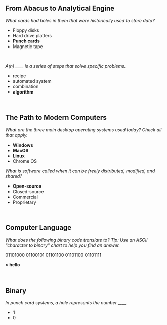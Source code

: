 ## From Abacus to Analytical Engine

*What cards had holes in them that were historically used to store data?*

* Floppy disks
* Hard drive platters
* **Punch cards**
* Magnetic tape

<br>

*A(n) ____ is a series of steps that solve specific problems.*

* recipe
* automated system
* combination
* **algorithm**


<br>

## The Path to Modern Computers

*What are the three main desktop operating systems used today? Check all that apply.*

* **Windows**
* **MacOS**
* **Linux**
* Chrome OS


*What is software called when it can be freely distributed, modified, and shared?*

* **Open-source**
* Closed-source
* Commercial
* Proprietary

<br>

## Computer Language

*What does the following binary code translate to? Tip: Use an ASCII "character to binary" chart to help you find an answer.*

01101000 01100101 01101100 01101100 01101111

**> hello**

<br>

## Binary

*In punch card systems, a hole represents the number ____.*

* **1**
* 0